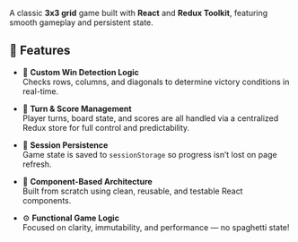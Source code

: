A classic **3x3 grid** game built with **React** and **Redux Toolkit**, featuring smooth gameplay and persistent state.

## 🚀 Features

- 🧠 **Custom Win Detection Logic**  
  Checks rows, columns, and diagonals to determine victory conditions in real-time.

- 🔁 **Turn & Score Management**  
  Player turns, board state, and scores are all handled via a centralized Redux store for full control and predictability.

- 💾 **Session Persistence**  
  Game state is saved to `sessionStorage` so progress isn’t lost on page refresh.

- 🧱 **Component-Based Architecture**  
  Built from scratch using clean, reusable, and testable React components.

- ⚙️ **Functional Game Logic**  
  Focused on clarity, immutability, and performance — no spaghetti state!
